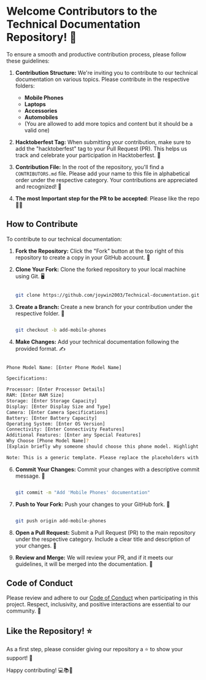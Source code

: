 # Welcome Contributors to the Technical Documentation Repository! 🚀

To ensure a smooth and productive contribution process, please follow these guidelines:

1. **Contribution Structure:** We're inviting you to contribute to our technical documentation on various topics. Please contribute in the respective folders:
   - **Mobile Phones**
   - **Laptops**
   - **Accessories**
   - **Automobiles**
   - (You are allowed to add more topics and content but it should be a valid one)

2. **Hacktoberfest Tag:** When submitting your contribution, make sure to add the "hacktoberfest" tag to your Pull Request (PR). This helps us track and celebrate your participation in Hacktoberfest. 🎉

3. **Contribution File:** In the root of the repository, you'll find a `CONTRIBUTORS.md` file. Please add your name to this file in alphabetical order under the respective category. Your contributions are appreciated and recognized! 👏

4. **The most Important step for the PR to be accepted**: Please like the repo 🌟😉

## How to Contribute

To contribute to our technical documentation:

1. **Fork the Repository:** Click the "Fork" button at the top right of this repository to create a copy in your GitHub account. 🍴

2. **Clone Your Fork:** Clone the forked repository to your local machine using Git. 🖥️

   ```bash
   
   git clone https://github.com/joywin2003/Technical-documentation.git
   
   ```

3. **Create a Branch:** Create a new branch for your contribution under the respective folder. 🌿

   ```bash
   
   git checkout -b add-mobile-phones
   
   ```

4. **Make Changes:** Add your technical documentation following the provided format. ✍️
 ```bash

Phone Model Name: [Enter Phone Model Name]

Specifications:

Processor: [Enter Processor Details]
RAM: [Enter RAM Size]
Storage: [Enter Storage Capacity]
Display: [Enter Display Size and Type]
Camera: [Enter Camera Specifications]
Battery: [Enter Battery Capacity]
Operating System: [Enter OS Version]
Connectivity: [Enter Connectivity Features]
Additional Features: [Enter any Special Features]
Why Choose [Phone Model Name]?
[Explain briefly why someone should choose this phone model. Highlight unique features, performance, or any other selling points.]

Note: This is a generic template. Please replace the placeholders with actual specifications and details for the specific phone model you are documenting.

```

6. **Commit Your Changes:** Commit your changes with a descriptive commit message. 💬

   ```bash
   
   git commit -m "Add 'Mobile Phones' documentation"
   
   ```

7. **Push to Your Fork:** Push your changes to your GitHub fork. 🚀

   ```bash
   
   git push origin add-mobile-phones
   
   ```


8. **Open a Pull Request:** Submit a Pull Request (PR) to the main repository under the respective category. Include a clear title and description of your changes. 🎯

9. **Review and Merge:** We will review your PR, and if it meets our guidelines, it will be merged into the documentation. 🤝

## Code of Conduct

Please review and adhere to our [Code of Conduct](CODE_OF_CONDUCT.md) when participating in this project. Respect, inclusivity, and positive interactions are essential to our community. 🤝

## Like the Repository! ⭐️

As a first step, please consider giving our repository a ⭐️ to show your support! 🌟

Happy contributing! 💻📚🚗
